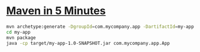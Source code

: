 # [Maven in 5 Minutes](https://maven.apache.org/guides/getting-started/maven-in-five-minutes.html)

```bash
mvn archetype:generate -DgroupId=com.mycompany.app -DartifactId=my-app -DarchetypeArtifactId=maven-archetype-quickstart -DinteractiveMode=false
cd my-app
mvn package
java -cp target/my-app-1.0-SNAPSHOT.jar com.mycompany.app.App
```